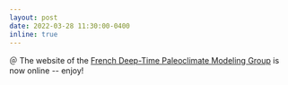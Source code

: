 ```yaml
---
layout: post
date: 2022-03-28 11:30:00-0400
inline: true
---
```


＠ The website of the <a href="https://paleoclim-cnrs.github.io/" target="_blank" >French Deep-Time Paleoclimate Modeling Group</a> is now online -- enjoy!
